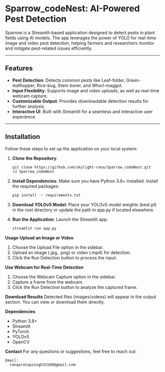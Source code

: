 # Sparrow_codeNest: AI-Powered Pest Detection

Sparrow is a Streamlit-based application designed to detect pests in plant fields using AI models. The app leverages the power of YOLO for real-time image and video pest detection, helping farmers and researchers monitor and mitigate pest-related issues efficiently.

---

## Features

- **Pest Detection**: Detects common pests like Leaf-folder, Green-leafhopper, Rice-bug, Stem-borer, and Whorl-maggot.
- **Input Flexibility**: Supports image and video uploads, as well as real-time webcam capture.
- **Customizable Output**: Provides downloadable detection results for further analysis.
- **Interactive UI**: Built with Streamlit for a seamless and interactive user experience.

---

## Installation

Follow these steps to set up the application on your local system:

1. **Clone the Repository**:
   ```bash
   git clone https://github.com/skylight-rana/Sparrow_codeNest.git
   cd Sparrow_codeNest

2. **Install Dependencies**: Make sure you have Python 3.8+ installed. Install the required packages:
   ```bash
   pip install -r requirements.txt
   
4. **Download YOLOv5 Model**: Place your YOLOv5 model weights (best.pt) in the root directory or update the path in app.py if located elsewhere.

5. **Run the Application**: Launch the Streamlit app:
   ```bash
   streamlit run app.py

**Usage**
**Upload an Image or Video**
  1. Choose the Upload File option in the sidebar.
  2. Upload an image (.jpg, .png) or video (.mp4) for detection.
  3. Click the Run Detection button to process the input.

**Use Webcam for Real-Time Detection**
  1. Choose the Webcam Capture option in the sidebar.
  2. Capture a frame from the webcam.
  3. Click the Run Detection button to analyze the captured frame.

**Download Results**
  Detected files (images/videos) will appear in the output section. You can view or download them directly.

**Dependencies**
  - Python 3.8+
  - Streamlit
  - PyTorch
  - YOLOv5
  - OpenCV

**Contact**
For any questions or suggestions, feel free to reach out:

    Email: 
      ranapratapsingh33169@gmail.com
